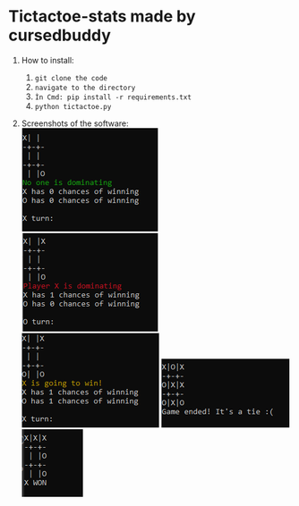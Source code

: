 # Tictactoe-stats made by cursedbuddy
1. How to install:
    1. ``git clone the code``
    2. ``navigate to the directory``
    3. ``Ìn Cmd: pip install -r requirements.txt``
    4. ``python tictactoe.py``
  
2. Screenshots of the software: </br>
![GitHub Logo](/screenshots/image1.PNG)
![GitHub Logo](/screenshots/image2.PNG)
![GitHub Logo](/screenshots/image3.PNG)
![GitHub Logo](/screenshots/image4.PNG)
![GitHub Logo](/screenshots/image5.PNG)
